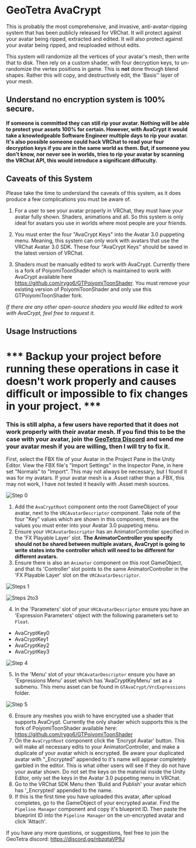 # GeoTetra AvaCrypt

This is probably the most comprehensive, and invasive, anti-avatar-ripping system that has been publicly released for VRChat. It will protect against your avatar being ripped, extracted and edited. It will also protect against your avatar being ripped, and reuploaded without edits.

This system will randomize all the vertices of your avatar's mesh, then write that to disk. Then rely on a custom shader, with four decryption keys, to un-randomize the vertex positions in game. This is <b>not</b> done through blend shapes. Rather this will copy, and destructively edit, the 'Basis'' layer of your mesh.

## Understand no encryption system is 100% secure.
<b>If someone is committed they can still rip your avatar. Nothing will be able to protect your assets 100% for certain. However, with AvaCrypt it would take a knowledgeable Software Engineer multiple days to rip your avatar. It's also possible someone could hack VRChat to read your four decryption keys if you are in the same world as them. But, if someone you don't know, nor never see in worlds, tries to rip your avatar by scanning the VRChat API, this would introduce a significant diffuculty. </b>

## Caveats of this System

Please take the time to understand the caveats of this system, as it does produce a few complications you must be aware of.

1. For a user to see your avatar properly in VRChat, they must have your avatar fully shown. Shaders, animations and all. So this system is only ideal for avatars you use in worlds where most people are your friends.

2. You must enter the four "AvaCrypt Keys" into the Avatar 3.0 puppeting menu. Meaning, this system can only work with avatars that use the VRChat Avatar 3.0 SDK. These four "AvaCrypt Keys" should be saved in the latest version of VRChat.

3. Shaders must be manually edited to work with AvaCrypt. Currently there is a fork of PoiyomiToonShader which is maintained to work with AvaCrypt available here https://github.com/rygo6/GTPoiyomiToonShader. You must remove your existing version of PoiyomiToonShader and only use this GTPoiyomiToonShader fork.

  <i>If there are any other open-source shaders you would like edited to work with AvaCrypt, feel free to request it.</i>

## Usage Instructions

# *** Backup your project before running these operations in case it doesn't work properly and causes difficult or impossible to fix changes in your project. ***
### This is still alpha, a few users have reported that it does not work properly with their avatar mesh. If you find this to be the case with your avatar, join the [GeoTetra Discord](https://discord.gg/nbzqtaVP9J) and send me your avatar mesh if you are willing, then I will try to fix it.</span>

First, select the FBX file of your Avatar in the Project Pane in the Unity Editor. View the FBX file's "Import Settings" in the Inspector Pane, in here set "Normals" to "Import". This may not always be necessary, but I found it was for my avatars. If your avatar mesh is a .Asset rather than a .FBX, this may not work, I have not tested it heavily with .Asset mesh sources.

![Step 0](Textures/DocSteps0.png)

1. Add the `AvaCryptRoot` component onto the root GameObject of your avatar, next to the `VRCAvatarDescriptor` component. Take note of the four "Key" values which are shown in this component, these are the values you must enter into your Avatar 3.0 puppeting menu.
2. Ensure your `VRCAvatarDescriptor` has an AnimatorController specified in the 'FX Playable Layer' slot. <b>The AnimatorController you specify should not be shared between multiple avatars, AvaCrypt is going to write states into the controller which will need to be different for different avatars.</b>
3. Ensure there is also an `Animator` component on this root GameObject, and that its 'Controller' slot points to the same AnimatorController in the 'FX Playable Layer' slot on the `VRCAvatarDescriptor`.

![Steps 1](Textures/DocSteps1.png)

![Steps 2to3](Textures/DocSteps2to3.png)

4. In the 'Parameters' slot of your `VRCAvatarDescriptor` ensure you have an 'Expression Parameters' object with the following parameters set to `Float`.
  - AvaCryptKey0
  - AvaCryptKey1
  - AvaCryptKey2
  - AvaCryptKey3

![Step 4](Textures/DocSteps4.png)

5. In the 'Menu' slot of your `VRCAvatarDescriptor` ensure you have an 'Expressions Menu' asset which has 'AvaCryptKeyMenu' set as a submenu. This menu asset can be found in `GTAvaCrypt/VrcExpressions` folder.

![Step 5](Textures/DocSteps5.png)

6. Ensure any meshes you wish to have encrypted use a shader that supports AvaCrypt. Currently the only shader which supports this is the fork of PoiyomiToonShader available here: https://github.com/rygo6/GTPoiyomiToonShader
7. On the `AvaCryptRoot` component click the 'Encrypt Avatar' button. This will make all necessary edits to your AnimatorController, and make a duplicate of your avatar which is encrypted. Be aware your duplicated avatar with "_Encrypted" appended to it's name will appear completely garbled in the editor. This is what other users will see if they do not have your avatar shown. Do not set the keys on the material inside the Unity Editor, only set the keys in the Avatar 3.0 puppeting menu in VRChat.
8. Go to the VRChat SDK Menu then 'Build and Publish' your avatar which has '_Encrypted' appended to the name.
9. If this is the first time you have uploaded this avatar, after upload completes, go to the GameObject of your encrypted avatar. Find the `Pipeline Manager` component and copy it's blueprint ID. Then paste the blueprint ID into the `Pipeline Manager` on the un-encrypted avatar and click 'Attach'.

If you have any more questions, or suggestions, feel free to join the GeoTetra discord:
https://discord.gg/nbzqtaVP9J
